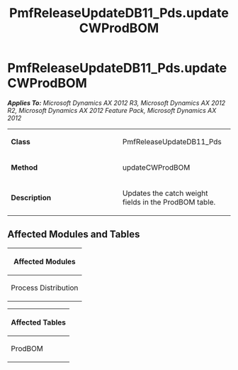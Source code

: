 ﻿---
title: PmfReleaseUpdateDB11_Pds.updateCWProdBOM
TOCTitle: PmfReleaseUpdateDB11_Pds.updateCWProdBOM
ms:assetid: 12761a26-1ff2-eecd-0e48-d3032a916955
ms:mtpsurl: https://msdn.microsoft.com/en-us/library/JJ735830(v=AX.60)
ms:contentKeyID: 49706740
ms.date: 05/18/2015
mtps_version: v=AX.60
---

# PmfReleaseUpdateDB11\_Pds.updateCWProdBOM 


_**Applies To:** Microsoft Dynamics AX 2012 R3, Microsoft Dynamics AX 2012 R2, Microsoft Dynamics AX 2012 Feature Pack, Microsoft Dynamics AX 2012_

<table>
<colgroup>
<col style="width: 50%" />
<col style="width: 50%" />
</colgroup>
<tbody>
<tr class="odd">
<td><p><strong>Class</strong></p></td>
<td><p>PmfReleaseUpdateDB11_Pds</p></td>
</tr>
<tr class="even">
<td><p><strong>Method</strong></p></td>
<td><p>updateCWProdBOM</p></td>
</tr>
<tr class="odd">
<td><p><strong>Description</strong></p></td>
<td><p>Updates the catch weight fields in the ProdBOM table.</p></td>
</tr>
</tbody>
</table>


## Affected Modules and Tables

<table>
<colgroup>
<col style="width: 100%" />
</colgroup>
<thead>
<tr class="header">
<th><p>Affected Modules</p></th>
</tr>
</thead>
<tbody>
<tr class="odd">
<td><p>Process Distribution</p></td>
</tr>
</tbody>
</table>


<table>
<colgroup>
<col style="width: 100%" />
</colgroup>
<thead>
<tr class="header">
<th><p>Affected Tables</p></th>
</tr>
</thead>
<tbody>
<tr class="odd">
<td><p>ProdBOM</p></td>
</tr>
</tbody>
</table>

  


